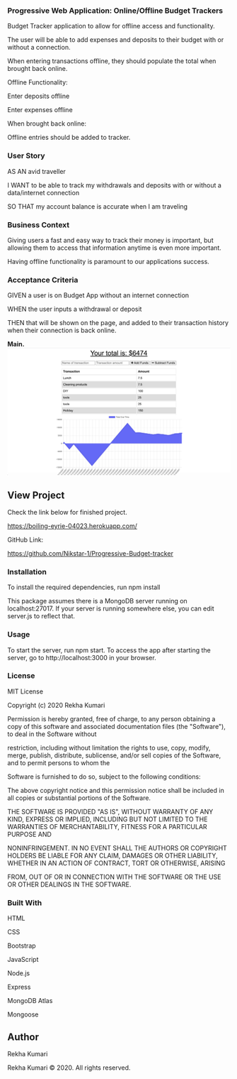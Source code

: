 ### Progressive Web Application: Online/Offline Budget Trackers


Budget Tracker application to allow for offline access and functionality.

The user will be able to add expenses and deposits to their budget with or without a connection.

 When entering transactions offline, they should populate the total when brought back online.

Offline Functionality:

Enter deposits offline

Enter expenses offline

When brought back online:

Offline entries should be added to tracker.


### User Story


AS AN avid traveller

I WANT to be able to track my withdrawals and deposits with or without a data/internet connection

SO THAT my account balance is accurate when I am traveling


### Business Context


Giving users a fast and easy way to track their money is important, but allowing them to access that information anytime is even more important.

Having offline functionality is paramount to our applications success.

### Acceptance Criteria


GIVEN a user is on Budget App without an internet connection


WHEN the user inputs a withdrawal or deposit


THEN that will be shown on the page, and added to their transaction history when their connection is back online.


**Main.**
!["Start Page"](assets/images/Main.png "Start page.")


## View Project

Check the link below for finished project.

https://boiling-eyrie-04023.herokuapp.com/

GitHub Link:

https://github.com/Nikstar-1/Progressive-Budget-tracker

### Installation

To install the required dependencies, run npm install

This package assumes there is a MongoDB server running on localhost:27017. If your server is running somewhere else, you can edit server.js to reflect that.



### Usage

To start the server, run npm start. To access the app after starting the server, go to http://localhost:3000 in your browser.


### License

MIT License

Copyright (c) 2020 Rekha Kumari

Permission is hereby granted, free of charge, to any person obtaining a copy of this software and associated documentation files (the "Software"), to deal in the Software without 


restriction, including without limitation the rights to use, copy, modify, merge, publish, distribute, sublicense, and/or sell copies of the Software, and to permit persons to whom the 


Software is furnished to do so, subject to the following conditions:


The above copyright notice and this permission notice shall be included in all copies or substantial portions of the Software.


THE SOFTWARE IS PROVIDED "AS IS", WITHOUT WARRANTY OF ANY KIND, EXPRESS OR IMPLIED, INCLUDING BUT NOT LIMITED TO THE WARRANTIES OF MERCHANTABILITY, FITNESS FOR A PARTICULAR PURPOSE AND 


NONINFRINGEMENT. IN NO EVENT SHALL THE AUTHORS OR COPYRIGHT HOLDERS BE LIABLE FOR ANY CLAIM, DAMAGES OR OTHER LIABILITY, WHETHER IN AN ACTION OF CONTRACT, TORT OR OTHERWISE, ARISING 


FROM, OUT OF OR IN CONNECTION WITH THE SOFTWARE OR THE USE OR OTHER DEALINGS IN THE SOFTWARE.


 ### Built With

HTML

CSS

Bootstrap

JavaScript

Node.js

Express

MongoDB Atlas

Mongoose


## Author

Rekha Kumari


Rekha Kumari © 2020. All rights reserved.